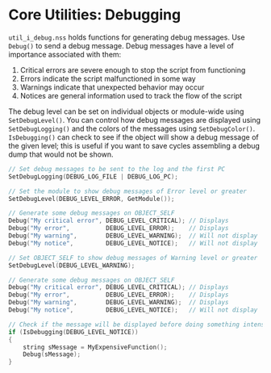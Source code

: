 # Core Utilities: Debugging
`util_i_debug.nss` holds functions for generating debug messages. Use `Debug()`
to send a debug message. Debug messages have a level of importance associated
with them:
1. Critical errors are severe enough to stop the script from functioning
2. Errors indicate the script malfunctioned in some way
3. Warnings indicate that unexpected behavior may occur
4. Notices are general information used to track the flow of the script

The debug level can be set on individual objects or module-wide using
`SetDebugLevel()`. You can control how debug messages are displayed using
`SetDebugLogging()` and the colors of the messages using `SetDebugColor()`.
`IsDebugging()` can check to see if the object will show a debug message of the
given level; this is useful if you want to save cycles assembling a debug dump
that would not be shown.

``` c
// Set debug messages to be sent to the log and the first PC
SetDebugLogging(DEBUG_LOG_FILE | DEBUG_LOG_PC);

// Set the module to show debug messages of Error level or greater
SetDebugLevel(DEBUG_LEVEL_ERROR, GetModule());

// Generate some debug messages on OBJECT_SELF
Debug("My critical error", DEBUG_LEVEL_CRITICAL); // Displays
Debug("My error",          DEBUG_LEVEL_ERROR);    // Displays
Debug("My warning",        DEBUG_LEVEL_WARNING);  // Will not display
Debug("My notice",         DEBUG_LEVEL_NOTICE);   // Will not display

// Set OBJECT_SELF to show debug messages of Warning level or greater
SetDebugLevel(DEBUG_LEVEL_WARNING);

// Generate some debug messages on OBJECT_SELF
Debug("My critical error", DEBUG_LEVEL_CRITICAL); // Displays
Debug("My error",          DEBUG_LEVEL_ERROR);    // Displays
Debug("My warning",        DEBUG_LEVEL_WARNING);  // Displays
Debug("My notice",         DEBUG_LEVEL_NOTICE);   // Will not display

// Check if the message will be displayed before doing something intensive
if (IsDebugging(DEBUG_LEVEL_NOTICE))
{
    string sMessage = MyExpensiveFunction();
    Debug(sMessage);
}
```
